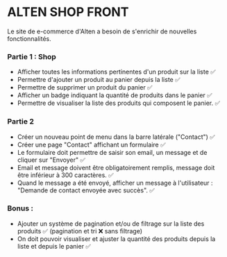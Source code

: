 # ALTEN SHOP FRONT

Le site de e-commerce d'Alten a besoin de s'enrichir de nouvelles fonctionnalités.

### Partie 1 : Shop

- Afficher toutes les informations pertinentes d'un produit sur la liste :white_check_mark:
- Permettre d'ajouter un produit au panier depuis la liste :white_check_mark:
- Permettre de supprimer un produit du panier :white_check_mark:
- Afficher un badge indiquant la quantité de produits dans le panier :white_check_mark:
- Permettre de visualiser la liste des produits qui composent le panier. :white_check_mark:

### Partie 2

- Créer un nouveau point de menu dans la barre latérale ("Contact") :white_check_mark:
- Créer une page "Contact" affichant un formulaire :white_check_mark:
- Le formulaire doit permettre de saisir son email, un message et de cliquer sur "Envoyer" :white_check_mark:
- Email et message doivent être obligatoirement remplis, message doit être inférieur à 300 caractères. :white_check_mark:
- Quand le message a été envoyé, afficher un message à l'utilisateur : "Demande de contact envoyée avec succès". :white_check_mark:

### Bonus : 

- Ajouter un système de pagination et/ou de filtrage sur la liste des produits :white_check_mark: (pagination et tri :x: sans filtrage)
- On doit pouvoir visualiser et ajuster la quantité des produits depuis la liste et depuis le panier :white_check_mark: